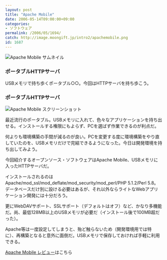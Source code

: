 ```yaml
---
layout: post
title: "Apache Mobile"
date: 2006-05-14T09:00:00+09:00
categories:
- ソフトウェア
permalink: /2006/05/1694/
catch: http://image.moongift.jp/intro2/apachemobile.png
id: 1687
---
```

 ![Apache Mobile サムネイル](http://image.moongift.jp/intro2/apachemobile.t.png "Apache Mobile サムネイル")
  

### ポータブルHTTPサーバ
  
USBメモリで持ち歩くポータブル○○。今回はHTTPサーバを持ち歩こう。  
<!--more-->  

### ポータブルHTTPサーバ
  

![Apache Mobile スクリーンショット](http://image.moongift.jp/intro2/apachemobile.png "Apache Mobile スクリーンショット")

  

最近流行のポータブル。USBメモリに入れて、色々なアプリケーションを持ち出せる。インストールする権限にもよらず、PCを選ばず作業できるのが利点だ。

  

何よりも環境構築の手間が減るのが良い。PCを変更する度に環境構築をやり直していたのを、USBメモリだけで完結できるようになった。今日は開発環境を持ち出してみよう。

  

今回紹介するオープンソース・ソフトウェアはApache Mobile、USBメモリに入ったHTTPサーバだ。

  

インストールされるのはApache/mod\_ssl/mod\_deflate/mod\_security/mod\_perl/PHP 5.1.2/Perl 5.8。データベースだけ別に設ける必要はあるが、それ以外ならライトなWebアプリケーション開発には十分だろう。

  

更にWebDAVサポート、SSLサポート（デフォルトはオフ）など、かなり多機能だ。尚、最低128MB以上のUSBメモリが必要だ（インストール後で100MB超だった）。

  

Apache等は一度設定してしまうと、殆ど触らないため（開発環境用では特に）、再構築となると意外に面倒だ。USBメモリで保存しておければ手軽に利用できる。

  

[Apache Mobile レビュー](http://oss.moongift.jp/review/i-1699.html)はこちら

